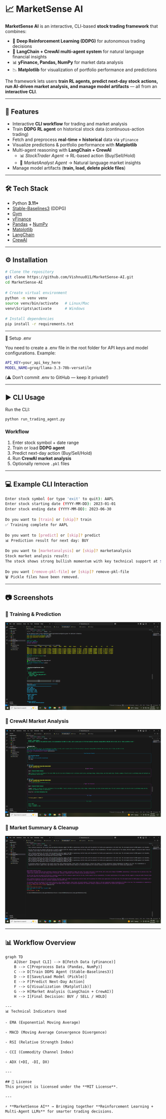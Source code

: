 # 📈 MarketSense AI  

**MarketSense AI** is an interactive, CLI-based **stock trading framework** that combines:  
- 🤖 **Deep Reinforcement Learning (DDPG)** for autonomous trading decisions  
- 🧠 **LangChain + CrewAI multi-agent system** for natural language financial insights  
- 📊 **yFinance, Pandas, NumPy** for market data analysis  
- 📉 **Matplotlib** for visualization of portfolio performance and predictions  

The framework lets users **train RL agents, predict next-day stock actions, run AI-driven market analysis, and manage model artifacts** — all from an **interactive CLI**.  

---

## 🚀 Features  
- Interactive **CLI workflow** for trading and market analysis  
- Train **DDPG RL agent** on historical stock data (continuous-action trading)  
- Fetch and preprocess **real-time + historical** data via `yFinance`  
- Visualize predictions & portfolio performance with **Matplotlib**  
- Multi-agent reasoning with **LangChain + CrewAI**  
  - 📊 *StockTrader Agent* → RL-based action (Buy/Sell/Hold)  
  - 📰 *MarketAnalyst Agent* → Natural language market insights  
- Manage model artifacts (**train, load, delete pickle files**)  

---

## 🛠 Tech Stack  

- Python **3.11+**  
- [Stable-Baselines3](https://github.com/DLR-RM/stable-baselines3) (DDPG)  
- [Gym](https://www.gymlibrary.dev/)  
- [yFinance](https://pypi.org/project/yfinance/)  
- [Pandas](https://pandas.pydata.org/) + [NumPy](https://numpy.org/)  
- [Matplotlib](https://matplotlib.org/)  
- [LangChain](https://www.langchain.com/)  
- [CrewAI](https://github.com/joaomdmoura/crewAI)  

---

## ⚙️ Installation  

```bash
# Clone the repository
git clone https://github.com/Vishnuu011/MarketSense-AI.git
cd MarketSense-AI

# Create virtual environment
python -m venv venv
source venv/bin/activate   # Linux/Mac
venv\Scripts\activate      # Windows

# Install dependencies
pip install -r requirements.txt
```
---

🔑 Setup .env

You need to create a .env file in the root folder for API keys and model configurations. Example:

```bash
API_KEY=your_api_key_here
MODEL_NAME=groq/llama-3.3-70b-versatile
```

(⚠️ Don’t commit .env to GitHub — keep it private!)

---

## ▶️ CLI Usage  

Run the CLI:  

```bash
python run_trading_agent.py
```

### Workflow  
1. Enter stock symbol + date range  
2. Train or load **DDPG agent**  
3. Predict next-day action (Buy/Sell/Hold)  
4. Run **CrewAI market analysis**  
5. Optionally remove `.pkl` files  


---

## 💻 Example CLI Interaction  

```bash
Enter stock symbol (or type 'exit' to quit): AAPL
Enter stock starting date (YYYY-MM-DD): 2023-01-01
Enter stock ending date (YYYY-MM-DD): 2023-06-30

Do you want to [train] or [skip]? train
✅ Training complete for AAPL

Do you want to [predict] or [skip]? predict
📊 Prediction result for next day: BUY

Do you want to [marketanalysis] or [skip]? marketanalysis
Stock market analysis result:
The stock shows strong bullish momentum with key technical support at $135.

Do you want [remove-pkl-file] or [skip]? remove-pkl-file
🗑 Pickle files have been removed.
```

---

## 📷 Screenshots  

### 🔹 Training & Prediction  
![Training and Prediction](assets/Screenshot%20(1).png)  

### 🔹 CrewAI Market Analysis  
![CrewAI Analysis](assets/Screenshot%20(2).png)  

### 🔹 Market Summary & Cleanup  
![Market Summary](assets/Screenshot%20(3).png)  

---

## 📊 Workflow Overview  

```mermaid
graph TD
    A[User Input CLI] --> B[Fetch Data (yFinance)]
    B --> C[Preprocess Data (Pandas, NumPy)]
    C --> D[Train DDPG Agent (Stable-Baselines3)]
    D --> E[Save/Load Model (Pickle)]
    E --> F[Predict Next-Day Action]
    F --> G[Visualization (Matplotlib)]
    G --> H[Market Analysis (LangChain + CrewAI)]
    H --> I[Final Decision: BUY / SELL / HOLD]

---
📊 Technical Indicators Used

- EMA (Exponential Moving Average)

- MACD (Moving Average Convergence Divergence)

- RSI (Relative Strength Index)

- CCI (Commodity Channel Index)

- ADX (+DI, -DI, DX)

---

## 📜 License  
This project is licensed under the **MIT License**.  

---

⚡ **MarketSense AI** → Bringing together **Reinforcement Learning + Multi-Agent LLMs** for smarter trading decisions.  
